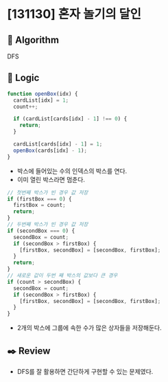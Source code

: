 # [131130] 혼자 놀기의 달인

## :pushpin: **Algorithm**

DFS

## :round_pushpin: **Logic**

```javascript
function openBox(idx) {
  cardList[idx] = 1;
  count++;

  if (cardList[cards[idx] - 1] !== 0) {
    return;
  }

  cardList[cards[idx] - 1] = 1;
  openBox(cards[idx] - 1);
}
```

- 박스에 들어있는 수의 인덱스의 박스를 연다.
- 이미 열린 박스라면 멈춘다.

```javascript
// 첫번째 박스가 빈 경우 값 저장
if (firstBox === 0) {
  firstBox = count;
  return;
}
// 두번째 박스가 빈 경우 값 저장
if (secondBox === 0) {
  secondBox = count;
  if (secondBox > firstBox) {
    [firstBox, secondBox] = [secondBox, firstBox];
  }
  return;
}
// 새로운 값이 두번 째 박스의 값보다 큰 경우
if (count > secondBox) {
  secondBox = count;
  if (secondBox > firstBox) {
    [firstBox, secondBox] = [secondBox, firstBox];
  }
}
```

- 2개의 박스에 그룹에 속한 수가 많은 상자들을 저장해둔다.

## :black_nib: **Review**

- DFS를 잘 활용하면 간단하게 구현할 수 있는 문제였다.
